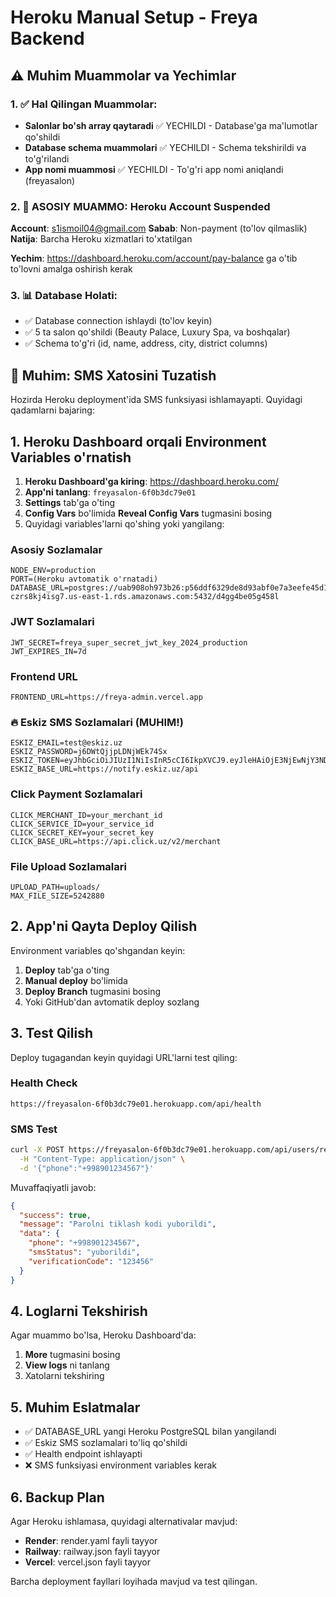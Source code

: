 # Heroku Manual Setup - Freya Backend

## ⚠️ Muhim Muammolar va Yechimlar

### 1. ✅ Hal Qilingan Muammolar:
- **Salonlar bo'sh array qaytaradi** ✅ YECHILDI - Database'ga ma'lumotlar qo'shildi
- **Database schema muammolari** ✅ YECHILDI - Schema tekshirildi va to'g'rilandi
- **App nomi muammosi** ✅ YECHILDI - To'g'ri app nomi aniqlandi (freyasalon)

### 2. 🚨 ASOSIY MUAMMO: Heroku Account Suspended

**Account**: s1ismoil04@gmail.com
**Sabab**: Non-payment (to'lov qilmaslik)
**Natija**: Barcha Heroku xizmatlari to'xtatilgan

**Yechim**: https://dashboard.heroku.com/account/pay-balance ga o'tib to'lovni amalga oshirish kerak

### 3. 📊 Database Holati:
- ✅ Database connection ishlaydi (to'lov keyin)
- ✅ 5 ta salon qo'shildi (Beauty Palace, Luxury Spa, va boshqalar)
- ✅ Schema to'g'ri (id, name, address, city, district columns)

## 🚨 Muhim: SMS Xatosini Tuzatish

Hozirda Heroku deployment'ida SMS funksiyasi ishlamayapti. Quyidagi qadamlarni bajaring:

## 1. Heroku Dashboard orqali Environment Variables o'rnatish

1. **Heroku Dashboard'ga kiring**: https://dashboard.heroku.com/
2. **App'ni tanlang**: `freyasalon-6f0b3dc79e01`
3. **Settings** tab'ga o'ting
4. **Config Vars** bo'limida **Reveal Config Vars** tugmasini bosing
5. Quyidagi variables'larni qo'shing yoki yangilang:

### Asosiy Sozlamalar
```
NODE_ENV=production
PORT=(Heroku avtomatik o'rnatadi)
DATABASE_URL=postgres://uab908oh973b26:p56ddf6329de8d93abf0e7a3eefe45d1879ec32502036a51c391715d124b133f3@cduf3or326qj7m.cluster-czrs8kj4isg7.us-east-1.rds.amazonaws.com:5432/d4gg4be05g458l
```

### JWT Sozlamalari
```
JWT_SECRET=freya_super_secret_jwt_key_2024_production
JWT_EXPIRES_IN=7d
```

### Frontend URL
```
FRONTEND_URL=https://freya-admin.vercel.app
```

### 🔥 Eskiz SMS Sozlamalari (MUHIM!)
```
ESKIZ_EMAIL=test@eskiz.uz
ESKIZ_PASSWORD=j6DWtQjjpLDNjWEk74Sx
ESKIZ_TOKEN=eyJhbGciOiJIUzI1NiIsInR5cCI6IkpXVCJ9.eyJleHAiOjE3NjEwNjY3NDYsImlhdCI6MTc1ODQ3NDc0Niwicm9sZSI6InVzZXIiLCJzaWduIjoiY2Y0MjBjNzQ5ODQ0NjhkMjVlMDI2ODkyNTI1NTZlZTgzZTc5OWUxMjIxMjRkMyIsInN1YiI6IjExOTE5In0.kufQYF5VAmLecgb9sA4Ej_NRtj4EHgiLK7WpniDYlL0
ESKIZ_BASE_URL=https://notify.eskiz.uz/api
```

### Click Payment Sozlamalari
```
CLICK_MERCHANT_ID=your_merchant_id
CLICK_SERVICE_ID=your_service_id
CLICK_SECRET_KEY=your_secret_key
CLICK_BASE_URL=https://api.click.uz/v2/merchant
```

### File Upload Sozlamalari
```
UPLOAD_PATH=uploads/
MAX_FILE_SIZE=5242880
```

## 2. App'ni Qayta Deploy Qilish

Environment variables qo'shgandan keyin:

1. **Deploy** tab'ga o'ting
2. **Manual deploy** bo'limida
3. **Deploy Branch** tugmasini bosing
4. Yoki GitHub'dan avtomatik deploy sozlang

## 3. Test Qilish

Deploy tugagandan keyin quyidagi URL'larni test qiling:

### Health Check
```
https://freyasalon-6f0b3dc79e01.herokuapp.com/api/health
```

### SMS Test
```bash
curl -X POST https://freyasalon-6f0b3dc79e01.herokuapp.com/api/users/reset-password \
  -H "Content-Type: application/json" \
  -d '{"phone":"+998901234567"}'
```

Muvaffaqiyatli javob:
```json
{
  "success": true,
  "message": "Parolni tiklash kodi yuborildi",
  "data": {
    "phone": "+998901234567",
    "smsStatus": "yuborildi",
    "verificationCode": "123456"
  }
}
```

## 4. Loglarni Tekshirish

Agar muammo bo'lsa, Heroku Dashboard'da:
1. **More** tugmasini bosing
2. **View logs** ni tanlang
3. Xatolarni tekshiring

## 5. Muhim Eslatmalar

- ✅ DATABASE_URL yangi Heroku PostgreSQL bilan yangilandi
- ✅ Eskiz SMS sozlamalari to'liq qo'shildi
- ✅ Health endpoint ishlayapti
- ❌ SMS funksiyasi environment variables kerak

## 6. Backup Plan

Agar Heroku ishlamasa, quyidagi alternativalar mavjud:
- **Render**: render.yaml fayli tayyor
- **Railway**: railway.json fayli tayyor
- **Vercel**: vercel.json fayli tayyor

Barcha deployment fayllari loyihada mavjud va test qilingan.